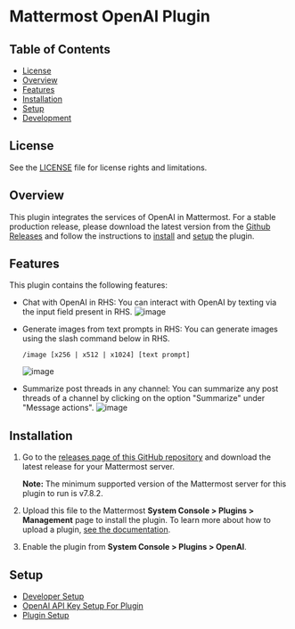 # Mattermost OpenAI Plugin
## Table of Contents
- [License](#license)
- [Overview](#overview)
- [Features](#features)
- [Installation](#installation)
- [Setup](#setup)
- [Development](#development)

## License

See the [LICENSE](./LICENSE) file for license rights and limitations.

## Overview

This plugin integrates the services of OpenAI in Mattermost. For a stable production release, please download the latest version from the [Github Releases](https://github.com/Brightscout/mattermost-plugin-openai/releases) and follow the instructions to [install](#installation) and [setup](./docs/plugin_setup.md) the plugin.

## Features

This plugin contains the following features:
- Chat with OpenAI in RHS: You can interact with OpenAI by texting via the input field present in RHS.
  ![image](https://user-images.githubusercontent.com/72438220/233341561-419b57ff-0737-4f87-9b79-738fd0926e7f.png)

- Generate images from text prompts in RHS: You can generate images using the slash command below in RHS.
    ```
    /image [x256 | x512 | x1024] [text prompt]
    ```
  ![image](https://user-images.githubusercontent.com/72438220/233342096-a7725ad5-a3a8-44db-bbc6-cc575bd04359.png)

- Summarize post threads in any channel: You can summarize any post threads of a channel by clicking on the option "Summarize" under "Message actions".
  ![image](https://user-images.githubusercontent.com/72438220/233342824-0c081093-a9e4-40d3-a5f2-9721347f3744.png)

## Installation

1. Go to the [releases page of this GitHub repository](https://github.com/Brightscout/mattermost-plugin-openai/releases) and download the latest release for your Mattermost server.
  
    **Note:** The minimum supported version of the Mattermost server for this plugin to run is v7.8.2.

2. Upload this file to the Mattermost **System Console > Plugins > Management** page to install the plugin. To learn more about how to upload a plugin, [see the documentation](https://docs.mattermost.com/administration/plugins.html#plugin-uploads).
3. Enable the plugin from **System Console > Plugins > OpenAI**.

## Setup

  - [Developer Setup](./docs/developer_docs.md)
  - [OpenAI API Key Setup For Plugin](./docs/openAI_api_key_setup.md)
  - [Plugin Setup](./docs/plugin_setup.md)
